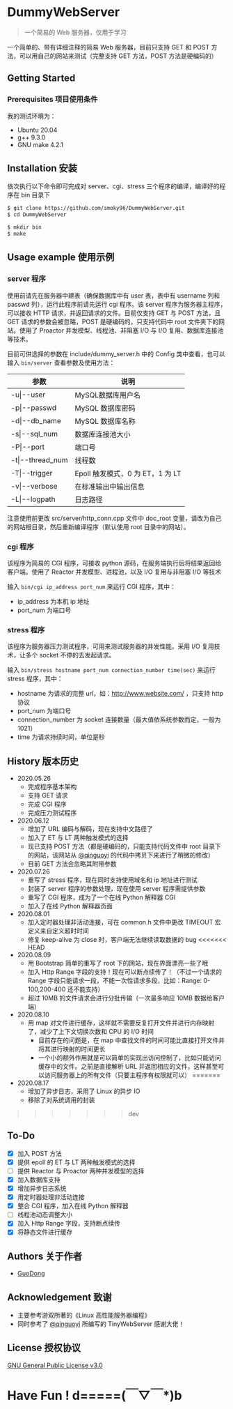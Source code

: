 # DummyWebServer

> 一个简易的 Web 服务器，仅用于学习

一个简单的、带有详细注释的简易 Web 服务器，目前只支持 GET 和 POST 方法，可以用自己的网站来测试（完整支持 GET 方法，POST 方法是硬编码的）

## Getting Started

### Prerequisites 项目使用条件

我的测试环境为：

* Ubuntu 20.04
* g++ 9.3.0
* GNU make 4.2.1

## Installation 安装

依次执行以下命令即可完成对 server、cgi、stress 三个程序的编译，编译好的程序在 bin 目录下

```sh
$ git clone https://github.com/smoky96/DummyWebServer.git
$ cd DummyWebServer

$ mkdir bin
$ make
```

## Usage example 使用示例

### server 程序

使用前请先在服务器中建表（确保数据库中有 user 表，表中有 username 列和 passwd 列），运行此程序前请先运行 cgi 程序。该 server 程序为服务器主程序，可以接收 HTTP 请求，并返回请求的文件。目前仅支持 GET 与 POST 方法，且 GET 请求的参数会被忽略，POST 是硬编码的，只支持代码中 root 文件夹下的网站。使用了 Proactor 并发模型、线程池、非阻塞 I/O 与 I/O 复用、数据库连接池等技术。

目前可供选择的参数在 include/dummy_server.h 中的 Config 类中查看，也可以输入 ```bin/server``` 查看参数及使用方法：

| 参数             | 说明                             |
| ---------------- | -------------------------------- |
| -u\|--user       | MySQL数据库用户名                |
| -p\|--passwd     | MySQL 数据库密码                 |
| -d\|--db_name    | MySQL 数据库名称                 |
| -s\|--sql_num    | 数据库连接池大小                 |
| -P\|--port       | 端口号                           |
| -t\|--thread_num | 线程数                           |
| -T\|--trigger    | Epoll 触发模式，0 为 ET，1 为 LT |
| -v\|--verbose    | 在标准输出中输出信息             |
| -L\|--logpath    | 日志路径                         |

注意使用前更改 src/server/http_conn.cpp 文件中 doc_root 变量，请改为自己的网站根目录，然后重新编译程序（默认使用 root 目录中的网站）。

### cgi 程序

该程序为简易的 CGI 程序，可接收 python 源码，在服务端执行后将结果返回给客户端。使用了 Reactor 并发模型、进程池，以及 I/O 复用与非阻塞 I/O 等技术

输入 ```bin/cgi ip_address port_num``` 来运行 CGI 程序，其中：

* ip_address 为本机 ip 地址
* port_num 为端口号

### stress 程序

该程序为服务器压力测试程序，可用来测试服务器的并发性能，采用 I/O 复用技术，让多个 socket 不停的去发起请求。

输入 ```bin/stress hostname port_num connection_number time(sec)``` 来运行 stress 程序，其中：

* hostname 为请求的完整 url，如：http://www.website.com/ ，只支持 http 协议
* port_num 为端口号
* connection_number 为 socket 连接数量（最大值依系统参数而定，一般为 1021）
* time 为请求持续时间，单位是秒

## History 版本历史

* 2020.05.26
  * 完成程序基本架构
  * 支持 GET 请求
  * 完成 CGI 程序
  * 完成压力测试程序
* 2020.06.12
  * 增加了 URL 编码与解码，现在支持中文路径了
  * 加入了 ET 与 LT 两种触发模式的选择
  * 现已支持 POST 方法（都是硬编码的，只能支持代码文件中 root 目录下的网站，该网站从 [@qinguoyi](https://github.com/qinguoyi/TinyWebServer) 的代码中拷贝下来进行了稍微的修改）
  * 目前 GET 方法会忽略其附带参数
* 2020.07.26
  * 重写了 stress 程序，现在同时支持使用域名和 ip 地址进行测试
  * 封装了 server 程序的参数处理，现在使用 server 程序需提供参数
  * 重写了 CGI 程序，成为了一个在线 Python 解释器 CGI
  * 加入了在线 Python 解释器页面
* 2020.08.01
  * 加入定时器处理非活动连接，可在 common.h 文件中更改 TIMEOUT 宏定义来自定义超时时间
  * 修复 keep-alive 为 close 时，客户端无法继续读取数据的 bug
<<<<<<< HEAD
* 2020.08.09
  * 用 Bootstrap 简单的重写了 root 下的网站，现在界面漂亮一些了哦
  * 加入 Http Range 字段的支持！现在可以断点续传了！（不过一个请求的 Range 字段只能请求一段，不能一次性请求多段，比如：Range: 0-100,200-400 还不能支持）
  * 超过 10MB 的文件请求会进行分批传输（一次最多响应 10MB 数据给客户端）
* 2020.08.10
  * 用 map 对文件进行缓存，这样就不需要反复打开文件并进行内存映射了，减少了上下文切换次数和 CPU 的 I/O 时间
    * 目前存在的问题是，在 map 中查找文件的时间可能比直接打开文件并将其进行映射的时间更长
    * 一个小的额外作用就是可以简单的实现出访问控制了，比如只能访问缓存中的文件。之前是直接解析 URL 并返回相应的文件，这样甚至可以访问服务器上的所有文件（只要主程序有权限就可以）
=======
* 2020.08.17
  * 增加了异步日志，采用了 Linux 的异步 IO
  * 移除了对系统调用的封装
>>>>>>> dev

## To-Do

- [x] 加入 POST 方法
- [x] 提供 epoll 的 ET 与 LT 两种触发模式的选择
- [ ] 提供 Reactor 与 Proactor 两种并发模型的选择
- [x] 加入数据库支持
- [x] 增加异步日志系统
- [x] 用定时器处理非活动连接
- [x] 整合 CGI 程序，加入在线 Python 解释器
- [ ] 线程池动态调整大小
- [x] 加入 Http Range 字段，支持断点续传
- [x] 将静态文件进行缓存

## Authors 关于作者

* [GuoDong](https://guodong.plus)

## Acknowledgement 致谢

* 主要参考游双所著的《Linux 高性能服务器编程》
* 同时参考了 [@qinguoyi](https://github.com/qinguoyi/TinyWebServer) 所编写的 TinyWebServer 感谢大佬！

## License 授权协议

[GNU General Public License v3.0](https://github.com/smoky96/DummyWebServer/blob/master/LICENSE)

# Have Fun ! d=====(￣▽￣*)b

